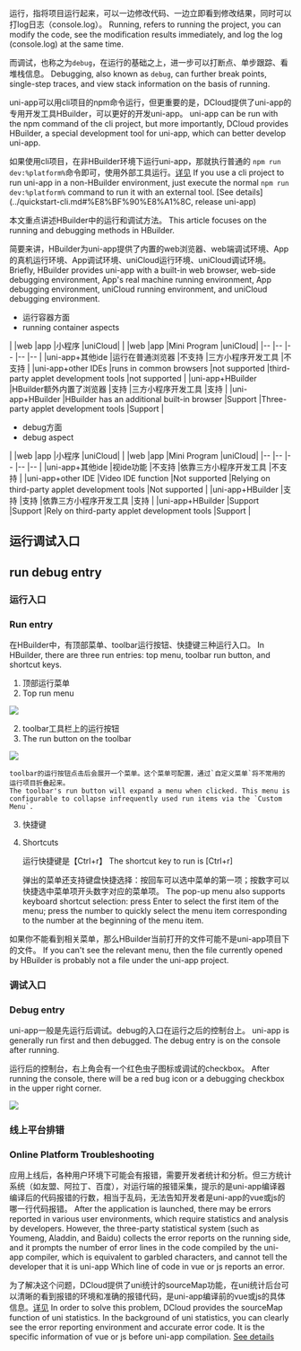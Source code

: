 运行，指将项目运行起来，可以一边修改代码、一边立即看到修改结果，同时可以打log日志（console.log）。
Running, refers to running the project, you can modify the code, see the modification results immediately, and log the log (console.log) at the same time.

而调试，也称之为`debug`，在运行的基础之上，进一步可以打断点、单步跟踪、看堆栈信息。
Debugging, also known as `debug`, can further break points, single-step traces, and view stack information on the basis of running.

uni-app可以用cli项目的npm命令运行，但更重要的是，DCloud提供了uni-app的专用开发工具HBuilder，可以更好的开发uni-app。
uni-app can be run with the npm command of the cli project, but more importantly, DCloud provides HBuilder, a special development tool for uni-app, which can better develop uni-app.

如果使用cli项目，在非HBuilder环境下运行uni-app，那就执行普通的 `npm run dev:%platform%`命令即可，使用外部工具运行。[详见](../quickstart-cli.md#运行、发布uni-app)
If you use a cli project to run uni-app in a non-HBuilder environment, just execute the normal `npm run dev:%platform%` command to run it with an external tool. [See details](../quickstart-cli.md#%E8%BF%90%E8%A1%8C, release uni-app)

本文重点讲述HBuilder中的运行和调试方法。
This article focuses on the running and debugging methods in HBuilder.

简要来讲，HBuilder为uni-app提供了内置的web浏览器、web端调试环境、App的真机运行环境、App调试环境、uniCloud运行环境、uniCloud调试环境。
Briefly, HBuilder provides uni-app with a built-in web browser, web-side debugging environment, App's real machine running environment, App debugging environment, uniCloud running environment, and uniCloud debugging environment.

- 运行容器方面
- running container aspects

|					|web						|app		|小程序				|uniCloud|
| |web |app |Mini Program |uniCloud|
|--					|--							|--			|--					|--		|
|uni-app+其他ide		|运行在普通浏览器				|不支持		|三方小程序开发工具	|不支持	|
|uni-app+other IDEs |runs in common browsers |not supported |third-party applet development tools |not supported |
|uni-app+HBuilder	|HBuilder额外内置了浏览器		|支持		|三方小程序开发工具	|支持	|
|uni-app+HBuilder |HBuilder has an additional built-in browser |Support |Three-party applet development tools |Support |

- debug方面
- debug aspect

|					|web		|app	|小程序					|uniCloud|
| |web |app |Mini Program |uniCloud|
|--					|--			|--		|--						|--		|
|uni-app+其他ide		|视ide功能	|不支持	|依靠三方小程序开发工具	|不支持	|
|uni-app+other IDE |Video IDE function |Not supported |Relying on third-party applet development tools |Not supported |
|uni-app+HBuilder	|支持		|支持	|依靠三方小程序开发工具	|支持	|
|uni-app+HBuilder |Support |Support |Rely on third-party applet development tools |Support |

## 运行调试入口
## run debug entry

### 运行入口
### Run entry
在HBuilder中，有顶部菜单、toolbar运行按钮、快捷键三种运行入口。
In HBuilder, there are three run entries: top menu, toolbar run button, and shortcut keys.

1. 顶部运行菜单
1. Top run menu

![](https://qiniu-web-assets.dcloud.net.cn/unidoc/zh/menurun.png)

2. toolbar工具栏上的运行按钮
2. The run button on the toolbar

![](https://qiniu-web-assets.dcloud.net.cn/unidoc/zh/toolbarrun.png)

	toolbar的运行按钮点击后会展开一个菜单。这个菜单可配置，通过`自定义菜单`将不常用的运行项目折叠起来。
	The toolbar's run button will expand a menu when clicked. This menu is configurable to collapse infrequently used run items via the `Custom Menu`.

3. 快捷键
3. Shortcuts
	
	运行快捷键是【Ctrl+r】
	The shortcut key to run is [Ctrl+r]
	
	弹出的菜单还支持键盘快捷选择：按回车可以选中菜单的第一项；按数字可以快捷选中菜单项开头数字对应的菜单项。
	The pop-up menu also supports keyboard shortcut selection: press Enter to select the first item of the menu; press the number to quickly select the menu item corresponding to the number at the beginning of the menu item.

如果你不能看到相关菜单，那么HBuilder当前打开的文件可能不是uni-app项目下的文件。
If you can't see the relevant menu, then the file currently opened by HBuilder is probably not a file under the uni-app project.

### 调试入口
### Debug entry

uni-app一般是先运行后调试。debug的入口在运行之后的控制台上。
uni-app is generally run first and then debugged. The debug entry is on the console after running.

运行后的控制台，右上角会有一个红色虫子图标或调试的checkbox。
After running the console, there will be a red bug icon or a debugging checkbox in the upper right corner.

![](https://hx.dcloud.net.cn/static/snapshots/app/h5-debug/open-debug.png)

### 线上平台排错
### Online Platform Troubleshooting

应用上线后，各种用户环境下可能会有报错，需要开发者统计和分析。但三方统计系统（如友盟、阿拉丁、百度），对运行端的报错采集，提示的是uni-app编译器编译后的代码报错的行数，相当于乱码，无法告知开发者是uni-app的vue或js的哪一行代码报错。
After the application is launched, there may be errors reported in various user environments, which require statistics and analysis by developers. However, the three-party statistical system (such as Youmeng, Aladdin, and Baidu) collects the error reports on the running side, and it prompts the number of error lines in the code compiled by the uni-app compiler, which is equivalent to garbled characters, and cannot tell the developer that it is uni-app Which line of code in vue or js reports an error.

为了解决这个问题，DCloud提供了uni统计的sourceMap功能，在uni统计后台可以清晰的看到报错的环境和准确的报错代码，是uni-app编译前的vue或js的具体信息。[详见](https://uniapp.dcloud.net.cn/uni-stat-v2.html#sourcemap-parse-error)
In order to solve this problem, DCloud provides the sourceMap function of uni statistics. In the background of uni statistics, you can clearly see the error reporting environment and accurate error code. It is the specific information of vue or js before uni-app compilation. [See details](https://uniapp.dcloud.net.cn/uni-stat-v2.html#sourcemap-parse-error)
